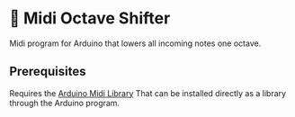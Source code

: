 # :musical_score: Midi Octave Shifter 
Midi program for Arduino that lowers all incoming notes one octave.

## Prerequisites

Requires the [Arduino Midi Library](https://github.com/FortySevenEffects/arduino_midi_library) That can be installed directly as a library through the Arduino program.
